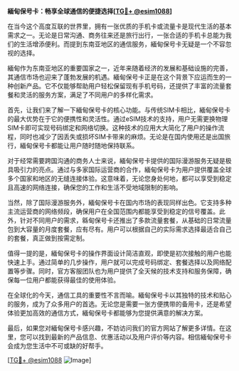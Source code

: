 **緬甸保号卡：畅享全球通信的便捷选择[[TG💪+ @esim1088](https://t.me/s/esim1088)]**

在当今这个高度互联的世界里，拥有一张优质的手机卡或流量卡是现代生活的基本需求之一。无论是日常沟通、商务往来还是旅行出行，一张合适的手机卡总能为我们的生活增添便利。而提到东南亚地区的通信服务，緬甸保号卡无疑是一个不容忽视的选择。

緬甸作为东南亚地区的重要国家之一，近年来随着经济的发展和基础设施的完善，其通信市场也迎来了蓬勃发展的机遇。緬甸保号卡正是在这个背景下应运而生的一种创新产品。它不仅能够帮助用户轻松保留现有手机号码，还提供了丰富的流量套餐和灵活的服务方案，满足了不同用户的多样化需求。

首先，让我们来了解一下緬甸保号卡的核心功能。与传统SIM卡相比，緬甸保号卡的最大优势在于它的便携性和灵活性。通过eSIM技术的支持，用户无需更换物理SIM卡即可实现号码绑定和网络切换。这种技术的应用大大简化了用户的操作流程，同时也减少了因丢失或损坏SIM卡带来的麻烦。无论是在国内使用还是出国旅行，緬甸保号卡都能让用户随时随地保持联系。

对于经常需要跨国沟通的商务人士来说，緬甸保号卡提供的国际漫游服务无疑是极具吸引力的亮点。通过与多家国际运营商的合作，緬甸保号卡为用户提供覆盖全球多个国家和地区的无缝连接体验。这意味着，无论您身处何地，都可以享受到稳定且高速的网络连接，确保您的工作和生活不受地域限制的影响。

当然，除了国际漫游服务外，緬甸保号卡在国内市场的表现同样出色。它支持多种主流运营商的网络频段，确保用户在全国范围内都能享受到稳定的信号覆盖。此外，针对不同用户的需求，緜甸保号卡还推出了多款流量套餐，从基础的日常流量包到大容量的月度套餐，应有尽有。用户可以根据自己的实际需求选择最适合自己的套餐，真正做到按需定制。

值得一提的是，緬甸保号卡的操作界面设计简洁直观，即使是初次接触的用户也能快速上手。通过简单的几步操作，用户就可以完成号码绑定、套餐选择以及网络配置等步骤。同时，官方客服团队也为用户提供了全天候的技术支持和服务保障，确保每一位用户都能获得最佳的使用体验。

在全球化的今天，通信工具的重要性不言而喻。緬甸保号卡以其独特的技术和贴心的服务，成为了众多用户的首选。无论您是需要一张方便携带的备用卡，还是希望体验更加高效的通信方式，緬甸保号卡都能够为您提供满意的解决方案。

最后，如果您对緬甸保号卡感兴趣，不妨访问我们的官方网站了解更多详情。在这里，您可以找到最新的产品信息、优惠活动以及用户评价等内容。相信緬甸保号卡会成为您生活中不可或缺的好帮手。

[[TG💪+ @esim1088](https://t.me/s/esim1088) ![Image](https://i.postimg.cc/4NQfJmqS/Snipaste-2025-05-13-00-14-12.png)]
